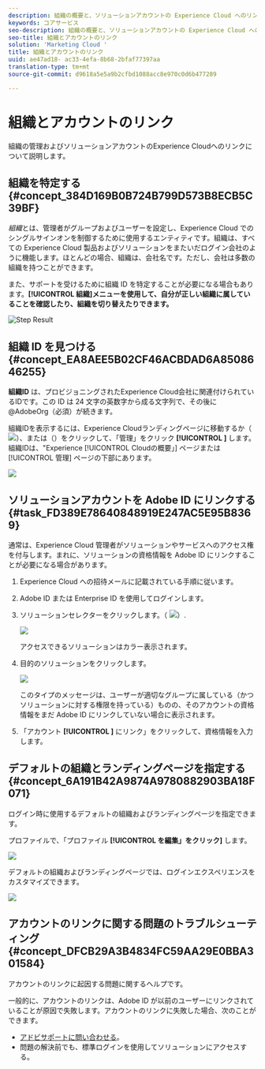 ```yaml
---
description: 組織の概要と、ソリューションアカウントの Experience Cloud へのリンクについて説明します。
keywords: コアサービス
seo-description: 組織の概要と、ソリューションアカウントの Experience Cloud へのリンクについて説明します。
seo-title: 組織とアカウントのリンク
solution: 'Marketing Cloud '
title: 組織とアカウントのリンク
uuid: ae47ad18- ac33-4efa-8b68-2bfaf77397aa
translation-type: tm+mt
source-git-commit: d9618a5e5a9b2cfbd1088acc8e970c0d6b477289

---
```



# 組織とアカウントのリンク

組織の管理およびソリューションアカウントのExperience Cloudへのリンクについて説明します。

<!-- accounts-experience-cloud.xml -->

## 組織を特定する {#concept_384D169B0B724B799D573B8ECB5C39BF}

*組織*とは、管理者がグループおよびユーザーを設定し、Experience Cloud でのシングルサインオンを制御するために使用するエンティティです。組織は、すべての Experience Cloud 製品およびソリューションをまたいだログイン会社のように機能します。ほとんどの場合、組織は、会社名です。ただし、会社は多数の組織を持つことができます。

また、サポートを受けるために組織 ID を特定することが必要になる場合もあります。**[!UICONTROL 組織]メニューを使用して、自分が正しい組織に属していることを確認したり、組織を切り替えたりできます。**

![Step Result](assets/organization-switch.png)

## 組織 ID を見つける {#concept_EA8AEE5B02CF46ACBDAD6A8508646255}

**組織ID** は、プロビジョニングされたExperience Cloud会社に関連付けられているIDです。この ID は 24 文字の英数字から成る文字列で、その後に @AdobeOrg（必須）が続きます。

組織IDを表示するには、Experience Cloudランディングページに移動するか（ ![](assets/menu-icon.png)）、または（）をクリックして、「管理」をクリック **[!UICONTROL ]** します。組織IDは、&quot;Experience [!UICONTROL Cloudの概要」] ページまたは [!UICONTROL 管理] ページの下部にあります。

![](assets/administration-page.png)

## ソリューションアカウントを Adobe ID にリンクする {#task_FD389E78640848919E247AC5E95B8369}

通常は、Experience Cloud 管理者がソリューションやサービスへのアクセス権を付与します。まれに、ソリューションの資格情報を Adobe ID にリンクすることが必要になる場合があります。

1. Experience Cloud への招待メールに記載されている手順に従います。
1. Adobe ID または Enterprise ID を使用してログインします。
1. ソリューションセレクターをクリックします。（ ![](assets/menu-icon.png)）.

   ![](assets/solutions-active.png)

   アクセスできるソリューションはカラー表示されます。
1. 目的のソリューションをクリックします。

   ![](assets/analytics-link-accounts.png)

   このタイプのメッセージは、ユーザーが適切なグループに属している（かつソリューションに対する権限を持っている）ものの、そのアカウントの資格情報をまだ Adobe ID にリンクしていない場合に表示されます。
1. 「アカウント **[!UICONTROL ]** にリンク」をクリックして、資格情報を入力します。

## デフォルトの組織とランディングページを指定する {#concept_6A191B42A9874A9780882903BA18F071}

ログイン時に使用するデフォルトの組織およびランディングページを指定できます。

プロファイルで、「プロファイル **[!UICONTROL を編集」をクリック]** します。

![](assets/edit-profile.png)

デフォルトの組織およびランディングページでは、ログインエクスペリエンスをカスタマイズできます。

![](assets/default-organization.png)

## アカウントのリンクに関する問題のトラブルシューティング {#concept_DFCB29A3B4834FC59AA29E0BBA301584}

アカウントのリンクに起因する問題に関するヘルプです。

一般的に、アカウントのリンクは、Adobe ID が以前のユーザーにリンクされていることが原因で失敗します。アカウントのリンクに失敗した場合、次のことができます。

* [アドビサポートに問い合わせる](https://helpx.adobe.com/marketing-cloud/contact-support.html)。
* 問題の解決前でも、標準ログインを使用してソリューションにアクセスする。
